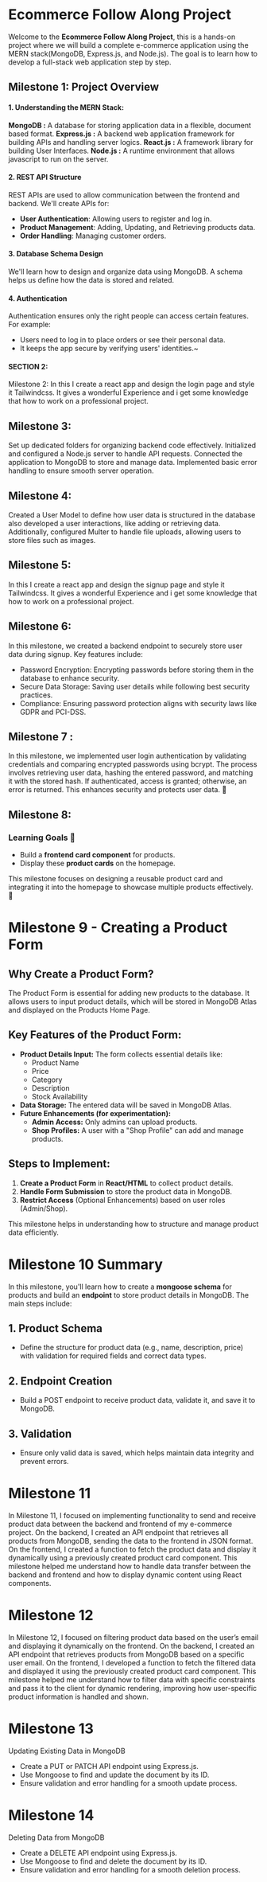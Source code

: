 # Ecommerce Follow Along Project
Welcome to the **Ecommerce Follow Along Project**, this is a hands-on project where we will build a complete e-commerce application using the MERN stack(MongoDB, Express.js, and Node.js). The goal is to learn how to develop a full-stack web application step by step.

## Milestone 1: Project Overview

#### 1. Understanding the MERN Stack:
**MongoDB :** A database for storing application data in a flexible, document based format.
**Express.js :** A backend web application framework for building APIs and handling server logics.
**React.js :** A framework library for building User Interfaces.
**Node.js :** A runtime environment that allows javascript to run on the server.

#### 2. REST API Structure
REST APIs are used to allow communication between the frontend and backend.
We'll create APIs for:
- **User Authentication**: Allowing users to register and log in.
- **Product Management**: Adding, Updating, and Retrieving products data.
- **Order Handling**: Managing customer orders.

#### 3. Database Schema Design
We'll learn how to design and organize data using MongoDB. A schema helps us define how the data is stored and related.


#### 4. Authentication
Authentication ensures only the right people can access certain features. For example:
- Users need to log in to place orders or see their personal data.
- It keeps the app secure by verifying users' identities.~

#### SECTION 2:
 Milestone 2:
  In this I create a react app and design the login page and style it Tailwindcss. It gives a wonderful Experience and i get some knowledge that how to work on a professional project. 

  ## Milestone 3:
  Set up dedicated folders for organizing backend code effectively. Initialized and configured a Node.js server to handle API requests. Connected the application to MongoDB to store and manage data. Implemented basic error handling to ensure smooth server operation.

  ## Milestone 4:
  Created a User Model to define how user data is structured in the database also developed a user interactions, like adding or retrieving data. Additionally, configured Multer to handle file uploads, allowing users to store files such as images.

  ## Milestone 5:
   In this I create a react app and design the signup page and style it Tailwindcss. It gives a wonderful Experience and i get some knowledge that how to work on a professional project. 

## Milestone 6:
In this milestone, we created a backend endpoint to securely store user data during signup. Key features include:

- Password Encryption: Encrypting passwords before storing them in the database to enhance security.
- Secure Data Storage: Saving user details while following best security practices.
- Compliance: Ensuring password protection aligns with security laws like  GDPR and PCI-DSS.

## Milestone 7 :
In this milestone, we implemented user login authentication by validating credentials and comparing encrypted passwords using bcrypt. The process involves retrieving user data, hashing the entered password, and matching it with the stored hash. If authenticated, access is granted; otherwise, an error is returned. This enhances security and protects user data. 🚀

## Milestone 8:
### Learning Goals 🎯  
- Build a **frontend card component** for products.  
- Display these **product cards** on the homepage.  

This milestone focuses on designing a reusable product card and integrating it into the homepage to showcase multiple products effectively. 🚀

# Milestone 9 - Creating a Product Form

## Why Create a Product Form?
The Product Form is essential for adding new products to the database. It allows users to input product details, which will be stored in MongoDB Atlas and displayed on the Products Home Page.

## Key Features of the Product Form:
- **Product Details Input:** The form collects essential details like:
  - Product Name  
  - Price  
  - Category  
  - Description  
  - Stock Availability  
- **Data Storage:** The entered data will be saved in MongoDB Atlas.  
- **Future Enhancements (for experimentation):**  
  - **Admin Access:** Only admins can upload products.  
  - **Shop Profiles:** A user with a "Shop Profile" can add and manage products.  

## Steps to Implement:
1. **Create a Product Form** in **React/HTML** to collect product details.  
2. **Handle Form Submission** to store the product data in MongoDB.  
3. **Restrict Access** (Optional Enhancements) based on user roles (Admin/Shop).  

This milestone helps in understanding how to structure and manage product data efficiently.

# Milestone 10 Summary

In this milestone, you'll learn how to create a **mongoose schema** for products and build an **endpoint** to store product details in MongoDB. The main steps include:

## 1. Product Schema
- Define the structure for product data (e.g., name, description, price) with validation for required fields and correct data types.

## 2. Endpoint Creation
- Build a POST endpoint to receive product data, validate it, and save it to MongoDB.

## 3. Validation
- Ensure only valid data is saved, which helps maintain data integrity and prevent errors.

# Milestone 11

In Milestone 11, I focused on implementing functionality to send and receive product data between the backend and frontend of my e-commerce project. On the backend, I created an API endpoint that retrieves all products from MongoDB, sending the data to the frontend in JSON format. On the frontend, I created a function to fetch the product data and display it dynamically using a previously created product card component. This milestone helped me understand how to handle data transfer between the backend and frontend and how to display dynamic content using React components.


# Milestone 12

In Milestone 12, I focused on filtering product data based on the user’s email and displaying it dynamically on the frontend. On the backend, I created an API endpoint that retrieves products from MongoDB based on a specific user email. On the frontend, I developed a function to fetch the filtered data and displayed it using the previously created product card component. This milestone helped me understand how to filter data with specific constraints and pass it to the client for dynamic rendering, improving how user-specific product information is handled and shown.

# Milestone 13

Updating Existing Data in MongoDB
- Create a PUT or PATCH API endpoint using Express.js.
- Use Mongoose to find and update the document by its ID.
- Ensure validation and error handling for a smooth update process.

# Milestone 14
Deleting Data from MongoDB
- Create a DELETE API endpoint using Express.js.
- Use Mongoose to find and delete the document by its ID.
- Ensure validation and error handling for a smooth deletion process.